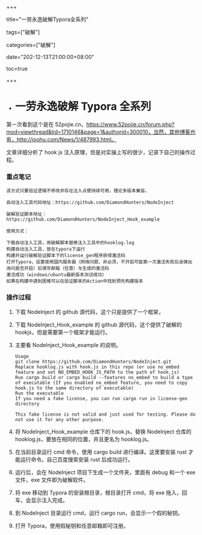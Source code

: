 +++

title="一劳永逸破解Typora全系列"

tags=["破解"]

categories=["破解"]

date="202-12-13T21:00:00+08:00"

toc=true

+++

- # 一劳永逸破解 Typora 全系列

第一次看到这个是在 52pojie.cn，https://www.52pojie.cn/forum.php?mod=viewthread&tid=1710146&page=1&authorid=300010，当然，其他博客也有，http://ioohu.com/News/1/487993.html。

文章详细分析了 hook js 注入原理，但是对实操上写的很少，记录下自己的操作过程。

### 重点笔记

```
该方式只要验证逻辑不修改并存在注入点便持续可用，理论多版本兼容。

自动注入工具代码地址：https://github.com/DiamondHunters/NodeInject

破解验证脚本地址：https://github.com/DiamondHunters/NodeInject_Hook_example

使用方式：

下载自动注入工具，用破解脚本替换注入工具中的hooklog.log
构建自动注入工具，放在typora下运行
构建并运行破解验证脚本下的license_gen程序获得激活码
打开Typora，设置使用国内服务器（网络问题，非必须，不开启可能第一次激活失败后会弹出询问是否开启）后填写邮箱（任意）与生成的激活码
激活成功（windows/ubuntu最新版本测试成功）
如果在构建中遇到困难可以在验证脚本的Action中找到预先构建版本
```

### 操作过程

1. 下载 NodeInject 的 github 源代码，这个只是提供了一个框架，

2. 下载 NodeInject_Hook_example 的 github 源代码，这个提供了破解的 hookjs，但是需要第一个框架才能运行。

3. 主要看 NodeInject_Hook_example 的说明。

   ```
   Usage
   git clone https://github.com/DiamondHunters/NodeInject.git
   Replace hooklog.js with hook.js in this repo (or use no_embed feature and set NO_EMBED_HOOK_JS_PATH to the path of hook.js)
   Run cargo build or cargo build --features no_embed to build a type of executable (If you enabled no_embed feature, you need to copy hook.js to the same directory of executable)
   Run the executable
   If you need a fake license, you can run cargo run in license-gen directory

   This fake license is not valid and just used for testing. Please do not use it for any other purpose.
   ```

4. 将 NodeInject_Hook_example 仓库下的 hook.js，替换 NodeInject 仓库的 hooklog.js，要放在相同的位置，并且更名为 hooklog.js。
5. 在当前目录运行 cmd 命令，使用 cargo build 进行编译。这里要安装 rust 才能运行命令。自己百度搜索安装 rust 后成功运行。
6. 运行后，会在 NodeInject 项目下生成一个文件夹，里面有 debug 和一个 exe 文件，exe 文件即为破解软件。
7. 将 exe 移动到 Typora 的安装根目录，根目录打开 cmd，将 exe 拖入，回车，会显示注入完成。
8. 到 NodeInject 目录运行 cmd，运行 cargo run，会显示一个假的秘钥。
9. 打开 Typora，使用假秘钥和任意邮箱即可注册。
